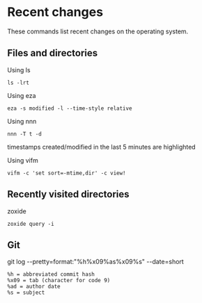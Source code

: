 # Recent changes

These commands list recent changes on the operating system.

## Files and directories

Using ls

```
ls -lrt
```

Using eza

```
eza -s modified -l --time-style relative
```

Using nnn

```
nnn -T t -d
```

timestamps created/modified in the last 5 minutes are highlighted

Using vifm

```
vifm -c 'set sort=-mtime,dir' -c view!
```

## Recently visited directories

zoxide

```
zoxide query -i
```

## Git

git log --pretty=format:"%h%x09%as%x09%s" --date=short

```
%h = abbreviated commit hash
%x09 = tab (character for code 9)
%ad = author date
%s = subject
```
